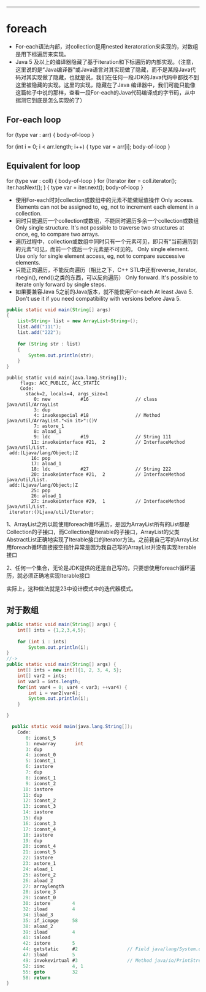 

----
# foreach
* For-each语法内部，对collection是用nested iteratoration来实现的，对数组是用下标遍历来实现。
* Java 5 及以上的编译器隐藏了基于iteration和下标遍历的内部实现。（注意，这里说的是“Java编译器”或Java语言对其实现做了隐藏，而不是某段Java代码对其实现做了隐藏，也就是说，我们在任何一段JDK的Java代码中都找不到这里被隐藏的实现。这里的实现，隐藏在了Java 编译器中，我们可能只能像这篇帖子中说的那样，查看一段For-each的Java代码编译成的字节码，从中揣测它到底是怎么实现的了）

## For-each loop 
for (type var : arr) {
    body-of-loop
}

for (int i = 0; i < arr.length; i++) { 
    type var = arr[i];
    body-of-loop
}

## Equivalent for loop
for (type var : coll) {
    body-of-loop
}
for (Iterator<type> iter = coll.iterator(); iter.hasNext(); ) {
    type var = iter.next();
    body-of-loop
}


* 使用For-each时对collection或数组中的元素不能做赋值操作
Only access. Elements can not be assigned to, eg, not to increment each element in a collection. 
* 同时只能遍历一个collection或数组，不能同时遍历多余一个collection或数组
Only single structure. It's not possible to traverse two structures at once, eg, to compare two arrays.
* 遍历过程中，collection或数组中同时只有一个元素可见，即只有“当前遍历到的元素”可见，而前一个或后一个元素是不可见的。
Only single element. Use only for single element access, eg, not to compare successive elements.
* 只能正向遍历，不能反向遍历（相比之下，C++ STL中还有reverse_iterator, rbegin(), rend()之类的东西，可以反向遍历）
Only forward. It's possible to iterate only forward by single steps.
* 如果要兼容Java 5之前的Java版本，就不能使用For-each
At least Java 5. Don't use it if you need compatibility with versions before Java 5.

```java
public static void main(String[] args)
{
    List<String> list = new ArrayList<String>();
    list.add("111");
    list.add("222");
    
    for (String str : list)
    {
        System.out.println(str);
    }
}
```
```
public static void main(java.lang.String[]);
     flags: ACC_PUBLIC, ACC_STATIC
     Code:
       stack=2, locals=4, args_size=1
          0: new           #16                 // class java/util/ArrayList
          3: dup
          4: invokespecial #18                 // Method java/util/ArrayList."<in it>":()V
          7: astore_1
          8: aload_1
          9: ldc           #19                 // String 111
         11: invokeinterface #21,  2           // InterfaceMethod java/util/List.
 add:(Ljava/lang/Object;)Z
         16: pop
         17: aload_1
         18: ldc           #27                 // String 222
         20: invokeinterface #21,  2           // InterfaceMethod java/util/List.
 add:(Ljava/lang/Object;)Z
         25: pop
         26: aload_1
         27: invokeinterface #29,  1           // InterfaceMethod java/util/List.
 iterator:()Ljava/util/Iterator;
```
1、ArrayList之所以能使用foreach循环遍历，是因为ArrayList所有的List都是Collection的子接口，而Collection是Iterable的子接口，ArrayList的父类AbstractList正确地实现了Iterable接口的iterator方法。之前我自己写的ArrayList用foreach循环直接报空指针异常是因为我自己写的ArrayList并没有实现Iterable接口

2、任何一个集合，无论是JDK提供的还是自己写的，只要想使用foreach循环遍历，就必须正确地实现Iterable接口

实际上，这种做法就是23中设计模式中的迭代器模式。

## 对于数组
```java 
public static void main(String[] args) {
	int[] ints = {1,2,3,4,5};
	
	for (int i : ints)
		System.out.println(i);
}
//->
public static void main(String[] args) {
    int[] ints = new int[]{1, 2, 3, 4, 5};
    int[] var2 = ints;
    int var3 = ints.length;
    for(int var4 = 0; var4 < var3; ++var4) {
        int i = var2[var4];
        System.out.println(i);
    }

}
```
```java
  public static void main(java.lang.String[]);
    Code:
       0: iconst_5
       1: newarray       int
       3: dup
       4: iconst_0
       5: iconst_1
       6: iastore
       7: dup
       8: iconst_1
       9: iconst_2
      10: iastore
      11: dup
      12: iconst_2
      13: iconst_3
      14: iastore
      15: dup
      16: iconst_3
      17: iconst_4
      18: iastore
      19: dup
      20: iconst_4
      21: iconst_5
      22: iastore
      23: astore_1
      24: aload_1
      25: astore_2
      26: aload_2
      27: arraylength
      28: istore_3
      29: iconst_0
      30: istore        4
      32: iload         4
      34: iload_3
      35: if_icmpge     58
      38: aload_2
      39: iload         4
      41: iaload
      42: istore        5
      44: getstatic     #2                  // Field java/lang/System.out:Ljava/io/PrintStream;
      47: iload         5
      49: invokevirtual #3                  // Method java/io/PrintStream.println:(I)V
      52: iinc          4, 1
      55: goto          32
      58: return
}
```








